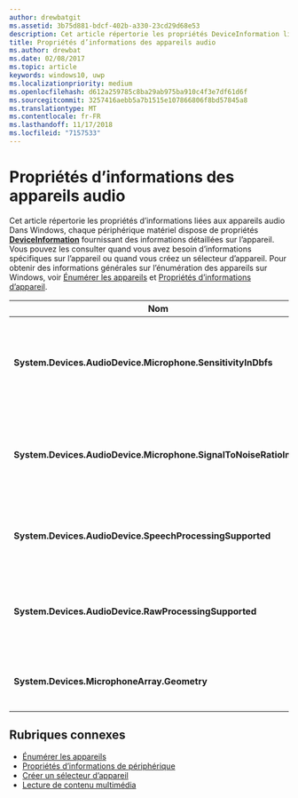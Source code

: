 ```yaml
---
author: drewbatgit
ms.assetid: 3b75d881-bdcf-402b-a330-23cd29d68e53
description: Cet article répertorie les propriétés DeviceInformation liées aux appareils audio
title: Propriétés d’informations des appareils audio
ms.author: drewbat
ms.date: 02/08/2017
ms.topic: article
keywords: windows10, uwp
ms.localizationpriority: medium
ms.openlocfilehash: d612a259785c8ba29ab975ba910c4f3e7df61d6f
ms.sourcegitcommit: 3257416aebb5a7b1515e107866806f8bd57845a8
ms.translationtype: MT
ms.contentlocale: fr-FR
ms.lasthandoff: 11/17/2018
ms.locfileid: "7157533"
---
```

# <a name="audio-device-information-properties"></a>Propriétés d’informations des appareils audio

Cet article répertorie les propriétés d’informations liées aux appareils audio Dans Windows, chaque périphérique matériel dispose de propriétés [**DeviceInformation**](https://msdn.microsoft.com/library/windows/apps/BR225393) fournissant des informations détaillées sur l’appareil. Vous pouvez les consulter quand vous avez besoin d’informations spécifiques sur l’appareil ou quand vous créez un sélecteur d’appareil. Pour obtenir des informations générales sur l’énumération des appareils sur Windows, voir [Énumérer les appareils](../devices-sensors/enumerate-devices.md) et [Propriétés d’informations d’appareil](../devices-sensors/device-information-properties.md).


|Nom|Type|Description|
|------------------------------------------------------------|------------|------------------------------------------------------|
|**System.Devices.AudioDevice.Microphone.SensitivityInDbfs**|Double|Spécifie la sensibilité du microphone en décibels par rapport aux décibels pleine échelle (dBFS).|
|**System.Devices.AudioDevice.Microphone.SignalToNoiseRatioInDb**|Double|Spécifie le ratio entre le signal du microphone et le bruit mesuré en décibels (dB).|
|**System.Devices.AudioDevice.SpeechProcessingSupported**|Booléen|Indique si l’appareil audio prend en charge le traitement de la parole.|
|**System.Devices.AudioDevice.RawProcessingSupported**|Booléen|Indique si l’appareil audio prend en charge le traitement des fichiers bruts.|
|**System.Devices.MicrophoneArray.Geometry**|unsigned char[]|Données géométriques pour un réseau de microphones.|

## <a name="related-topics"></a>Rubriques connexes

* [Énumérer les appareils](../devices-sensors/enumerate-devices.md)
* [Propriétés d’informations de périphérique](../devices-sensors/device-information-properties.md)
* [Créer un sélecteur d’appareil](../devices-sensors/build-a-device-selector.md)
* [Lecture de contenu multimédia](media-playback.md)




